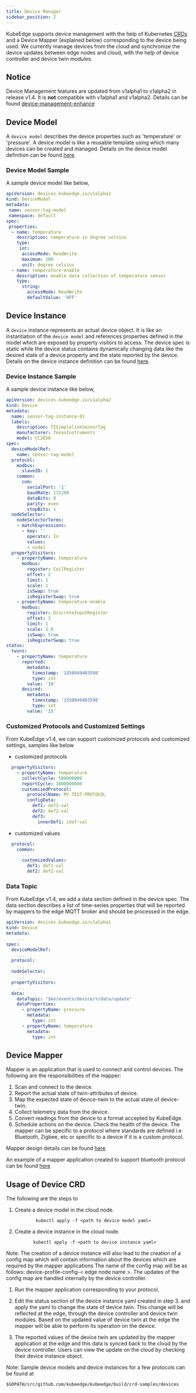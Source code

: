 ```yaml
---
title: Device Manager
sidebar_position: 2
---
```

KubeEdge supports device management with the help of Kubernetes [CRDs](https://kubernetes.io/docs/concepts/extend-kubernetes/api-extension/custom-resources/#customresourcedefinitions) and a Device Mapper (explained below) corresponding to the device being used.
We currently manage devices from the cloud and synchronize the device updates between edge nodes and cloud, with the help of device controller and device twin modules.

## Notice
Device Management features are updated from v1alpha1 to v1alpha2 in release v1.4.
It is **not** compatible with v1alpha1 and v1alpha2.
Details can be found [device-management-enhance](https://github.com/kubeedge/kubeedge/tree/master/docs/proposals/device-management-enhance.md)

## Device Model

A `device model` describes the device properties such as 'temperature' or 'pressure'. A device model is like a reusable template using which many devices can be created and managed.
Details on the device model definition can be found [here](https://github.com/kubeedge/kubeedge/tree/master/docs/proposals/device-management-enhance.md#modifications-on-device-model-types).

### Device Model Sample
A sample device model like below,
```yaml
apiVersion: devices.kubeedge.io/v1alpha2
kind: DeviceModel
metadata:
 name: sensor-tag-model
 namespace: default
spec:
 properties:
  - name: temperature
    description: temperature in degree celsius
    type:
     int:
      accessMode: ReadWrite
      maximum: 100
      unit: degree celsius
  - name: temperature-enable
    description: enable data collection of temperature sensor
    type:
      string:
        accessMode: ReadWrite
        defaultValue: 'OFF'
```


## Device Instance

A `device` instance represents an actual device object. It is like an instantiation of the `device model` and references properties defined in the model which are exposed by property visitors to access. The device spec is static while the device status contains dynamically changing data like the desired state of a device property and the state reported by the device.
Details on the device instance definition can be found [here](https://github.com/kubeedge/kubeedge/tree/master/docs/proposals/device-management-enhance.md#modifications-on-device-instance-types).

### Device Instance Sample
A sample device instance like below,
```yaml
apiVersion: devices.kubeedge.io/v1alpha2
kind: Device
metadata:
  name: sensor-tag-instance-01
  labels:
    description: TISimplelinkSensorTag
    manufacturer: TexasInstruments
    model: CC2650
spec:
  deviceModelRef:
    name: sensor-tag-model
  protocol:
    modbus:
      slaveID: 1
    common:
      com:
        serialPort: '1'
        baudRate: 115200
        dataBits: 8
        parity: even
        stopBits: 1
  nodeSelector:
    nodeSelectorTerms:
    - matchExpressions:
      - key: ''
        operator: In
        values:
        - node1
  propertyVisitors:
    - propertyName: temperature
      modbus:
        register: CoilRegister
        offset: 2
        limit: 1
        scale: 1
        isSwap: true
        isRegisterSwap: true
    - propertyName: temperature-enable
      modbus:
        register: DiscreteInputRegister
        offset: 3
        limit: 1
        scale: 1.0
        isSwap: true
        isRegisterSwap: true
status:
  twins:
    - propertyName: temperature
      reported:
        metadata:
          timestamp: '1550049403598'
          type: int
        value: '10'
      desired:
        metadata:
          timestamp: '1550049403598'
          type: int
        value: '15'
```
### Customized Protocols and Customized Settings
From KubeEdge v1.4, we can support customized protocols and customized settings, samples like below

- customized protocols

```yaml
  propertyVisitors:
    - propertyName: temperature
      collectCycle: 500000000
      reportCycle: 1000000000
      customizedProtocol:
        protocolName: MY-TEST-PROTOCOL
        configData:
          def1: def1-val
          def2: def2-val
          def3:
            innerDef1: idef-val
```

- customized values

```yaml
  protocol:
    common:
      ...
      customizedValues:
        def1: def1-val
        def2: def2-val
```

### Data Topic
From KubeEdge v1.4, we add a data section defined in the device spec.
The data section describes a list of time-series properties that will be reported by mappers to the edge MQTT broker and should be processed in the edge.

```yaml
apiVersion: devices.kubeedge.io/v1alpha1
kind: Device
metadata:
    ...
spec:
  deviceModelRef:
    ...
  protocol:
    ...
  nodeSelector:
    ...
  propertyVisitors:
    ...
  data:
    dataTopic: "$ke/events/device/+/data/update"
    dataProperties:
      - propertyName: pressure
        metadata:
          type: int
      - propertyName: temperature
        metadata:
          type: int
```

## Device Mapper

 Mapper is an application that is used to connect and control devices. The following are the responsibilities of the mapper:
 1) Scan and connect to the device.
 2) Report the actual state of twin-attributes of device.
 3) Map the expected state of device-twin to the actual state of device-twin.
 4) Collect telemetry data from the device.
 5) Convert readings from the device to a format accepted by KubeEdge.
 6) Schedule actions on the device.
Check the health of the device.
The mapper can be specific to a protocol where standards are defined i.e Bluetooth, Zigbee, etc or specific to a device if it is a custom protocol.

 Mapper design details can be found [here](https://github.com/kubeedge/kubeedge/tree/master/docs/proposals/mapper-design.md#mapper-design)

 An example of a mapper application created to support bluetooth protocol can be found [here](https://github.com/kubeedge/mappers-go/tree/main/mappers/ble)


## Usage of Device CRD

The following are the steps to

1. Create a device model in the cloud node.

    ```shell
            kubectl apply -f <path to device model yaml>
    ```

2. Create a device instance in the cloud node.
    
    ```shell
           kubectl apply -f <path to device instance yaml>
    ```
    
Note: The creation of a device instance will also lead to the creation of a config map which will contain information about the devices which are required by the mapper applications
    The name of the config map will be as follows: device-profile-config-< edge node name >. The updates of the config map are handled internally by the device controller.

1. Run the mapper application corresponding to your protocol.

2. Edit the status section of the device instance yaml created in step 3. and apply the yaml to change the state of device twin. This change will be reflected at the edge, through the device controller
 and device twin modules. Based on the updated value of device twin at the edge the mapper will be able to perform its operation on the device.

4. The reported values of the device twin are updated by the mapper application at the edge and this data is synced back to the cloud by the device controller. Users can view the update on the cloud by checking their device instance object.

Note: Sample device models and device instances for a few protocols can be found at 
```shell 
$GOPATH/src/github.com/kubeedge/kubeedge/build/crd-samples/devices
```
